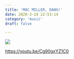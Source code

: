 ```yaml
---
title: 'MAC MILLER, DANG!'
date: 2020-3-24 22:53:14
category: 'music'
draft: false

---
```


![](/Users/CY/chaeniiz-blog/content/blog/music/images/dang.jpg)

https://youtu.be/Cg90gxYZ1C0

